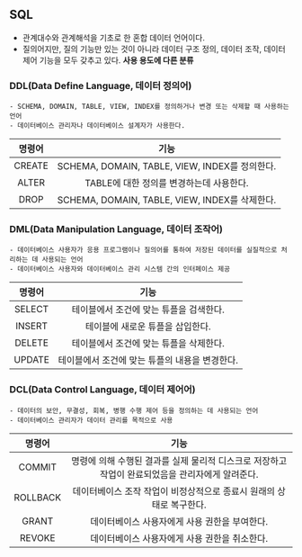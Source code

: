 ## SQL
- 관계대수와 관계해석을 기초로 한 혼합 데이터 언어이다.
- 질의어지만, 질의 기능만 있는 것이 아니라 데이터 구조 정의, 데이터 조작, 데이터 제어 기능을 모두 갖추고 있다.
**사용 용도에 다른 분류**
### DDL(Data Define Language, 데이터 정의어)
~~~
- SCHEMA, DOMAIN, TABLE, VIEW, INDEX를 정의하거나 변경 또는 삭제할 때 사용하는 언어
- 데이터베이스 관리자나 데이터베이스 설계자가 사용한다.
~~~
|명령어|기능|
|:--:|:--:|
|CREATE|SCHEMA, DOMAIN, TABLE, VIEW, INDEX를 정의한다.|
|ALTER|TABLE에 대한 정의를 변경하는데 사용한다.|
|DROP|SCHEMA, DOMAIN, TABLE, VIEW, INDEX를 삭제한다.|
### DML(Data Manipulation Language, 데이터 조작어)
~~~
- 데이터베이스 사용자가 응용 프로그램이나 질의어를 통하여 저장된 데이터를 실질적으로 처리하는 데 사용되는 언어
- 데이터베이스 사용자와 데이터베이스 관리 시스템 간의 인터페이스 제공
~~~
|명령어|기능|
|:--:|:--:|
|SELECT|테이블에서 조건에 맞는 튜플을 검색한다.|
|INSERT|테이블에 새로운 튜플을 삽입한다.|
|DELETE|테이블에서 조건에 맞는 튜플을 삭제한다.|
|UPDATE|테이블에서 조건에 맞는 튜플의 내용을 변경한다.|
### DCL(Data Control Language, 데이터 제어어)
~~~
- 데이터의 보안, 무결성, 회복, 병행 수행 제어 등을 정의하는 데 사용되는 언어
- 데이터베이스 관리자가 데이터 관리를 목적으로 사용
~~~
|명령어|기능|
|:--:|:--:|
|COMMIT|명령에 의해 수행된 결과를 실제 물리적 디스크로 저장하고 작업이 완료되었음을 관리자에게 알려준다.|
|ROLLBACK|데이터베이스 조작 작업이 비정상적으로 종료시 원래의 상태로 복구한다.|
|GRANT|데이터베이스 사용자에게 사용 권한을 부여한다.|
|REVOKE|데이터베이스 사용자에게 사용 권한을 취소한다.|
